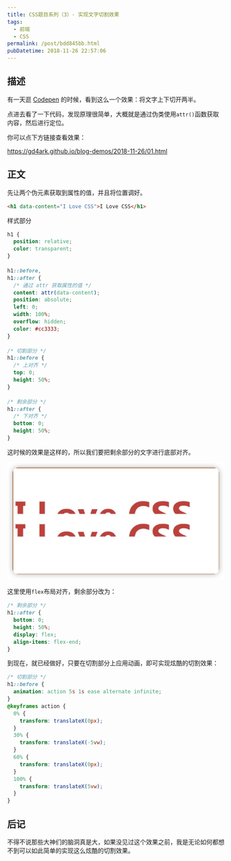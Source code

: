 ```yaml
---
title: CSS题目系列（3）- 实现文字切割效果
tags:
  - 前端
  - CSS
permalink: /post/bdd845bb.html
pubDatetime: 2018-11-26 22:57:06
---
```


## 描述

有一天逛 [Codepen](https://codepen.io/) 的时候，看到这么一个效果：将文字上下切开两半。

点进去看了一下代码，发现原理很简单，大概就是通过伪类使用`attr()`函数获取内容，然后进行定位。

你可以点下方链接查看效果：

https://gd4ark.github.io/blog-demos/2018-11-26/01.html

## 正文

先让两个伪元素获取到属性的值，并且将位置调好。

```html
<h1 data-content="I Love CSS">I Love CSS</h1>
```

样式部分

```css
h1 {
  position: relative;
  color: transparent;
}

h1::before,
h1::after {
  /* 通过 attr 获取属性的值 */
  content: attr(data-content);
  position: absolute;
  left: 0;
  width: 100%;
  overflow: hidden;
  color: #cc3333;
}

/* 切割部分 */
h1::before {
  /* 上对齐 */
  top: 0;
  height: 50%;
}

/* 剩余部分 */
h1::after {
  /* 下对齐 */
  bottom: 0;
  height: 50%;
}
```

这时候的效果是这样的，所以我们要把剩余部分的文字进行底部对齐。

![alt text](../../assets/images/image1.png)

这里使用`flex`布局对齐，剩余部分改为：

```css
/* 剩余部分 */
h1::after {
  bottom: 0;
  height: 50%;
  display: flex;
  align-items: flex-end;
}
```

到现在，就已经做好，只要在切割部分上应用动画，即可实现炫酷的切割效果：

```css
/* 切割部分 */
h1::before {
  animation: action 5s 1s ease alternate infinite;
}
@keyframes action {
  0% {
    transform: translateX(0px);
  }
  30% {
    transform: translateX(-5vw);
  }
  60% {
    transform: translateX(0px);
  }
  100% {
    transform: translateX(5vw);
  }
}
```

## 后记

不得不说那些大神们的脑洞真是大，如果没见过这个效果之前，我是无论如何都想不到可以如此简单的实现这么炫酷的切割效果。
